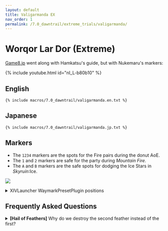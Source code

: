 ```yaml
---
layout: default
title: Valigarmanda EX
nav_order: 1
permalink: /7.0_dawntrail/extreme_trials/valigarmanda/
---
```


# Worqor Lar Dor (Extreme)

[Game8.jp](https://game8.jp/ff14/622480) went along with Hamkatsu's guide, 
but with Nukemaru's markers:

{% include youtube.html id="nI_L-b80b10" %}

## English

```
{% include macros/7.0_dawntrail/valigarmanda.en.txt %}
```

## Japanese

```
{% include macros/7.0_dawntrail/valigarmanda.jp.txt %}
```

## Markers

- The `1234` markers are the spots for the Fire pairs during the donut AoE.
- The `1` and `2` markers are safe for the party during *Mountain Fire*.
- The `A` and `B` markers are the safe spots for dodging the Ice Stars in 
  *Skyruin*:Ice.

![]({{site.baseurl}}/images/7.0_dawntrail/valigarmanda/markers.jpg)
<details markdown=block>
<summary>XIVLauncher WaymarkPresetPlugin positions</summary>

```json
{
  "Name":"Valigarmanda EX",
  "MapID":833,
  "A":{"X":92.5,"Y":0.0,"Z":92.5,"ID":0,"Active":true},
  "B":{"X":107.5,"Y":0.0,"Z":92.5,"ID":1,"Active":true},
  "C":{"X":118.0,"Y":0.0,"Z":100.0,"ID":2,"Active":true},
  "D":{"X":82.0,"Y":0.0,"Z":100.0,"ID":3,"Active":true},
  "One":{"X":95.2,"Y":0.0,"Z":95.2,"ID":4,"Active":true},
  "Two":{"X":104.8,"Y":0.0,"Z":95.2,"ID":5,"Active":true},
  "Three":{"X":104.8,"Y":0.0,"Z":104.8,"ID":6,"Active":true},
  "Four":{"X":95.2,"Y":0.0,"Z":104.8,"ID":7,"Active":true}
}
```

</details>

## Frequently Asked Questions

<details markdown=block>
<summary>
  <b>[Hail of Feathers]</b> Why do we destroy the second feather instead of the
  first?
</summary>
<table>
  <tr>
    <td>
      <p>Destroying the first feather maximises the time the party has before 
      <em>Blighted Bolt</em> resolves. However, the party has plenty of time 
      to destroy the second feather instead.</p>
      <p>More importantly, you <b>cannot stay and melee the boss</b> after
      destroying the first feather, as it is too close to the sixth (and final)
      feather.</p>
      <p>This is <em>not</em> the case for the second feather- players can 
      switch over to the boss without needing to pay attention to when the 
      later feathers will fall.</p>
    </td>
  </tr>
</table>

<script data-goatcounter="https://tuufless.goatcounter.com/count"
        async src="//gc.zgo.at/count.js"></script>
